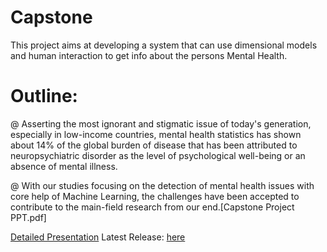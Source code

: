 # Capstone
This project aims at developing a system that can use dimensional models and human interaction to get info about the persons Mental Health.

# Outline:
 @ Asserting the most ignorant and stigmatic issue of today's generation, especially in low-income countries, mental health statistics has shown about 14% of the global burden of disease that has been attributed to neuropsychiatric disorder as the level of psychological well-being or an absence of mental illness.
 
 @ With our studies focusing on the detection of mental health issues with core help of Machine Learning, the challenges have been accepted to contribute to the main-field research from our end.[Capstone Project PPT.pdf]
 
[Detailed Presentation](https://github.com/itisdb/Capstone/files/6632064/Capstone.Project.PPT.pdf)
Latest Release: [here](https://github.com/itisdb/Capstone/releases/)
